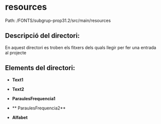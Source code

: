 # resources

Path: /FONTS/subgrup-prop31.2/src/main/resources

## Descripció del directori:
En aquest directori es troben els fitxers dels quals llegir per fer una entrada al projecte

## Elements del directori:

- **Text1**

- **Text2**

- **ParaulesFrequencia1**

- ** ParaulesFrequencia2**

- **Alfabet**
